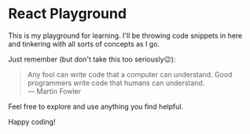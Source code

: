 # React Playground

This is my playground for learning. 
I'll be throwing code snippets in here and tinkering with all sorts of concepts as I go.

Just remember (but don't take this too seriously😉):
> Any fool can write code that a computer can understand. Good programmers write code that humans can understand.  
> ― Martin Fowler

Feel free to explore and use anything you find helpful.

Happy coding!
